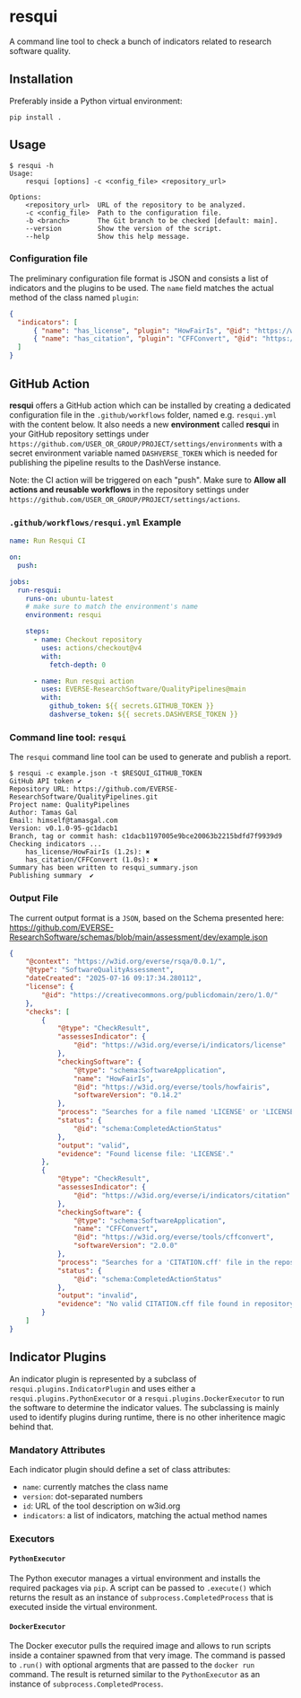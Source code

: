 # resqui

A command line tool to check a bunch of indicators related to research software
quality.

## Installation

Preferably inside a Python virtual environment:

```
pip install .
```

## Usage

```
$ resqui -h
Usage:
    resqui [options] -c <config_file> <repository_url>

Options:
    <repository_url>  URL of the repository to be analyzed.
    -c <config_file>  Path to the configuration file.
    -b <branch>       The Git branch to be checked [default: main].
    --version         Show the version of the script.
    --help            Show this help message.
```

### Configuration file

The preliminary configuration file format is JSON and consists a list
of indicators and the plugins to be used. The `name` field matches the
actual method of the class named `plugin`:

```json
{
  "indicators": [
	  { "name": "has_license", "plugin": "HowFairIs", "@id": "https://w3id.org/everse/i/indicators/license" },
	  { "name": "has_citation", "plugin": "CFFConvert", "@id": "https://w3id.org/everse/i/indicators/citation" }
  ]
}
```

## GitHub Action

**resqui** offers a GitHub action which can be installed by creating a dedicated
configuration file in the `.github/workflows` folder, named e.g. `resqui.yml`
with the content below. It also needs a new **environment** called **resqui** in
your GitHub repository settings under
`https://github.com/USER_OR_GROUP/PROJECT/settings/environments` with a secret
environment variable named `DASHVERSE_TOKEN` which is needed for publishing the
pipeline results to the DashVerse instance.

Note: the CI action will be triggered on each "push". Make sure to **Allow all
actions and reusable workflows** in the repository settings under
`https://github.com/USER_OR_GROUP/PROJECT/settings/actions`.

### `.github/workflows/resqui.yml` Example

``` yaml
name: Run Resqui CI

on:
  push:

jobs:
  run-resqui:
    runs-on: ubuntu-latest
    # make sure to match the environment's name
    environment: resqui

    steps:
      - name: Checkout repository
        uses: actions/checkout@v4
        with:
          fetch-depth: 0

      - name: Run resqui action
        uses: EVERSE-ResearchSoftware/QualityPipelines@main
        with:
          github_token: ${{ secrets.GITHUB_TOKEN }}
          dashverse_token: ${{ secrets.DASHVERSE_TOKEN }}
```



### Command line tool: `resqui`

The `resqui` command line tool can be used to generate and publish a report.

```
$ resqui -c example.json -t $RESQUI_GITHUB_TOKEN
GitHub API token ✔
Repository URL: https://github.com/EVERSE-ResearchSoftware/QualityPipelines.git
Project name: QualityPipelines
Author: Tamas Gal
Email: himself@tamasgal.com
Version: v0.1.0-95-gc1dacb1
Branch, tag or commit hash: c1dacb1197005e9bce20063b2215bdfd7f9939d9
Checking indicators ...
    has_license/HowFairIs (1.2s): ✖
    has_citation/CFFConvert (1.0s): ✖
Summary has been written to resqui_summary.json
Publishing summary  ✔
```

### Output File

The current output format is a `JSON`, based on the Schema presented here: https://github.com/EVERSE-ResearchSoftware/schemas/blob/main/assessment/dev/example.json

```json
{
    "@context": "https://w3id.org/everse/rsqa/0.0.1/",
    "@type": "SoftwareQualityAssessment",
    "dateCreated": "2025-07-16 09:17:34.280112",
    "license": {
        "@id": "https://creativecommons.org/publicdomain/zero/1.0/"
    },
    "checks": [
        {
            "@type": "CheckResult",
            "assessesIndicator": {
                "@id": "https://w3id.org/everse/i/indicators/license"
            },
            "checkingSoftware": {
                "@type": "schema:SoftwareApplication",
                "name": "HowFairIs",
                "@id": "https://w3id.org/everse/tools/howfairis",
                "softwareVersion": "0.14.2"
            },
            "process": "Searches for a file named 'LICENSE' or 'LICENSE.md' in the repository root.",
            "status": {
                "@id": "schema:CompletedActionStatus"
            },
            "output": "valid",
            "evidence": "Found license file: 'LICENSE'."
        },
        {
            "@type": "CheckResult",
            "assessesIndicator": {
                "@id": "https://w3id.org/everse/i/indicators/citation"
            },
            "checkingSoftware": {
                "@type": "schema:SoftwareApplication",
                "name": "CFFConvert",
                "@id": "https://w3id.org/everse/tools/cffconvert",
                "softwareVersion": "2.0.0"
            },
            "process": "Searches for a 'CITATION.cff' file in the repository root and validates its syntax.",
            "status": {
                "@id": "schema:CompletedActionStatus"
            },
            "output": "invalid",
            "evidence": "No valid CITATION.cff file found in repository root."
        }
    ]
}
```
## Indicator Plugins

An indicator plugin is represented by a subclass of
`resqui.plugins.IndicatorPlugin` and uses either a
`resqui.plugins.PythonExecutor` or a `resqui.plugins.DockerExecutor` to run the
software to determine the indicator values.
The subclassing is mainly used to identify plugins during runtime,
there is no other inheritence magic behind that.

### Mandatory Attributes

Each indicator plugin should define a set of class attributes:

- `name`: currently matches the class name
- `version`: dot-separated numbers
- `id`: URL of the tool description on w3id.org
- `indicators`: a list of indicators, matching the actual method names

### Executors

#### `PythonExecutor`

The Python executor manages a virtual environment and installs the required
packages via `pip`. A script can be passed to `.execute()` which returns the
result as an instance of `subprocess.CompletedProcess` that is executed inside
the virtual environment.

#### `DockerExecutor`

The Docker executor pulls the required image and allows to run scripts inside a
container spawned from that very image. The command is passed to `.run()` with
optional argments that are passed to the `docker run` command. The result is
returned similar to the `PythonExecutor` as an instance of
`subprocess.CompletedProcess`.
